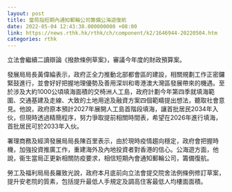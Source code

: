 ```yaml
---
layout: post
title: 當局指短期內通知郵輪公司籌備公海遊復航
date: 2022-05-04 12:43:38.000000000 +08:00
link: https://news.rthk.hk/rthk/ch/component/k2/1646944-20220504.htm
categories: rthk
---
```


立法會繼續二讀辯論《撥款條例草案》，審議今年度的財政預算案。

發展局局長黃偉綸表示，政府正全力推動北部都會區的建設，相關規劃工作正密鑼緊鼓進行，並會好好把握地理優勢及善用深圳和粵港澳大灣區發展帶來的機遇。至於涉及大約1000公頃填海面積的交椅洲人工島，政府計劃今年第四季就填海範圍、交通基建及走線、大致的土地用途及融資方案四個範疇提出想法，聽取社會意見。他說，政府原本預計2027年展開人工島首階段填海，讓首批居民2034年入伙，但現時透過精簡程序，努力爭取提前相關時間表，希望在2026年進行填海，首批居民可於2033年入伙。

署理商務及經濟發展局局長陳百里表示，由於現時疫情趨向穩定，政府會把握時機，加強投資推廣工作，重建海外及內地投資者對香港的信心。公海遊方面，他說，衞生當局正更新相關防疫要求，相信短期內會通知郵輪公司，籌備復航。

勞工及福利局局長羅致光說，政府本月底前向立法會提交院舍法例條例修訂草案，提升安老院的質素，包括提升最低人手規定及調高住客最低人均樓面面積。
